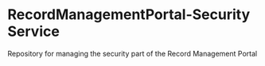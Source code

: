 # RecordManagementPortal-Security Service
Repository for managing the security part of the Record Management Portal

